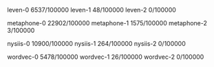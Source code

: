 leven-0 6537/100000
leven-1 48/100000
leven-2 0/100000

metaphone-0 22902/100000
metaphone-1 1575/100000
metaphone-2 3/100000

nysiis-0 10900/100000
nysiis-1 264/100000
nysiis-2 0/100000

wordvec-0 5478/100000
wordvec-1 26/100000
wordvec-2 0/100000
